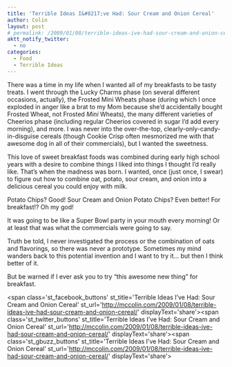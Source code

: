```yaml
---
title: 'Terrible Ideas I&#8217;ve Had: Sour Cream and Onion Cereal'
author: Colin
layout: post
# permalink: /2009/01/08/terrible-ideas-ive-had-sour-cream-and-onion-cereal/
aktt_notify_twitter:
  - no
categories:
  - Food
  - Terrible Ideas
---
```

There was a time in my life when I wanted all of my breakfasts to be tasty treats. I went through the Lucky Charms phase (on several different occasions, actually), the Frosted Mini Wheats phase (during which I once exploded in anger like a brat to my Mom because she&#8217;d accidentally bought Frosted Wheat, not Frosted *Mini* Wheats), the many different varieties of Cheerios phase (including regular Cheerios covered in sugar I&#8217;d add every morning), and more. I was never into the over-the-top, clearly-only-candy-in-disguise cereals (though Cookie Crisp often mesmorized me with that awesome dog in all of their commercials), but I wanted the sweetness.

This love of sweet breakfast foods was combined during early high school years with a desire to combine things I liked into things I thought I&#8217;d really like. That&#8217;s when the madness was born. I wanted, once (just once, I swear) to figure out how to combine oat, potato, sour cream, and onion into a delicious cereal you could enjoy with milk.

Potato Chips? Good! Sour Cream and Onion Potato Chips? Even better! For breakfast!? Oh my god!

It was going to be like a Super Bowl party in your mouth every morning! Or at least that was what the commercials were going to say.

Truth be told, I never investigated the process or the combination of oats and flavorings, so there was never a prototype. Sometimes my mind wanders back to this potential invention and I want to try it&#8230; but then I think better of it.

But be warned if I ever ask you to try &#8220;this awesome new thing&#8221; for breakfast.

<span class='st\_facebook\_buttons' st\_title='Terrible Ideas I&#8217;ve Had: Sour Cream and Onion Cereal' st\_url='http://mccolin.com/2009/01/08/terrible-ideas-ive-had-sour-cream-and-onion-cereal/' displayText='share'></span><span class='st\_twitter\_buttons' st\_title='Terrible Ideas I&#8217;ve Had: Sour Cream and Onion Cereal' st\_url='http://mccolin.com/2009/01/08/terrible-ideas-ive-had-sour-cream-and-onion-cereal/' displayText='share'></span><span class='st\_gbuzz\_buttons' st\_title='Terrible Ideas I&#8217;ve Had: Sour Cream and Onion Cereal' st\_url='http://mccolin.com/2009/01/08/terrible-ideas-ive-had-sour-cream-and-onion-cereal/' displayText='share'></span>